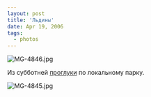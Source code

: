 ```yaml
---
layout: post
title: 'Льдины'
date: Apr 19, 2006
tags:
  - photos
---
```




![MG-4846.jpg](upload://MG-4846.jpg)

Из субботней [проглуки](http://birdwatcher.ru/blog/374/ "Прогулка по парку. Зяблик, певчий дрозд, большой пёстрый дятел и испытания термоса") по локальному парку.

![MG-4845.jpg](upload://MG-4845.jpg)

 